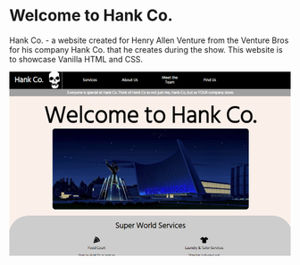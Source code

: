 # Welcome to Hank Co.
<p align = 'left'>
Hank Co. - a website created for Henry Allen Venture from the Venture Bros for his company Hank Co. that he creates during the show. This website is to showcase Vanilla HTML and CSS.
</p>

![alt text](https://github.com/astraughn5/hankco/blob/main/assets/hankco%20thumbnail.png)
